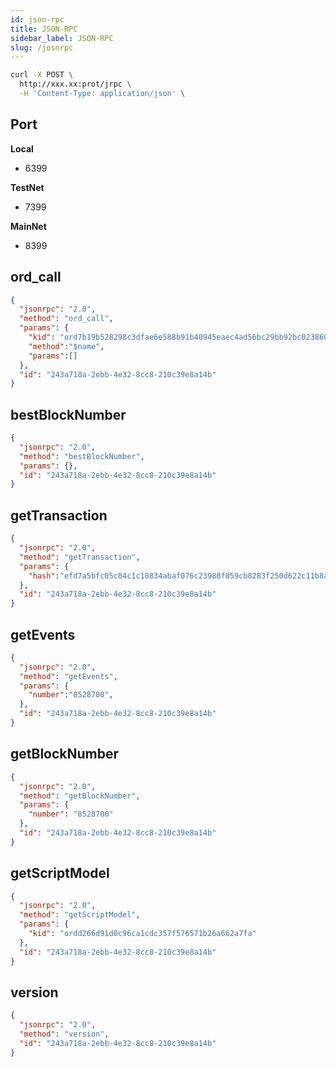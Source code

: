 ```yaml
---
id: json-rpc 
title: JSON-RPC
sidebar_label: JSON-RPC 
slug: /josnrpc
---
```



```bash
curl -X POST \
  http://xxx.xx:prot/jrpc \
  -H 'Content-Type: application/json' \
```

## Port

**Local**
 - 6399

**TestNet**
 - 7399

**MainNet**
 - 8399


## ord_call
```json
{
  "jsonrpc": "2.0",
  "method": "ord_call",
  "params": {
    "kid": "ord7b19b528298c3dfae6e588b91b40945eaec4ad56bc29bb92bc023860ee",
    "method":"$name",
    "params":[]
  },
  "id": "243a718a-2ebb-4e32-8cc8-210c39e8a14b"
}
```


## bestBlockNumber
```json
{
  "jsonrpc": "2.0",
  "method": "bestBlockNumber",
  "params": {},
  "id": "243a718a-2ebb-4e32-8cc8-210c39e8a14b"
}
```


## getTransaction
```json
{
  "jsonrpc": "2.0",
  "method": "getTransaction",
  "params": {
    "hash":"efd7a5bfc05c04c1c18834abaf076c23980f059cb8283f250d622c11b8ae6a89"
  },
  "id": "243a718a-2ebb-4e32-8cc8-210c39e8a14b"
}
```


## getEvents
```json
{
  "jsonrpc": "2.0",
  "method": "getEvents",
  "params": {
    "number":"8528700",
  },
  "id": "243a718a-2ebb-4e32-8cc8-210c39e8a14b"
}
```

## getBlockNumber
```json
{
  "jsonrpc": "2.0",
  "method": "getBlockNumber",
  "params": {
    "number": "8528700"
  },
  "id": "243a718a-2ebb-4e32-8cc8-210c39e8a14b"
}
```


## getScriptModel
```json
{
  "jsonrpc": "2.0",
  "method": "getScriptModel",
  "params": {
    "kid": "ordd266d91d0c96ca1cdc357f576571b26a662a7fa"
  },
  "id": "243a718a-2ebb-4e32-8cc8-210c39e8a14b"
}
```


## version
```json
{
  "jsonrpc": "2.0",
  "method": "version",
  "id": "243a718a-2ebb-4e32-8cc8-210c39e8a14b"
}
```


